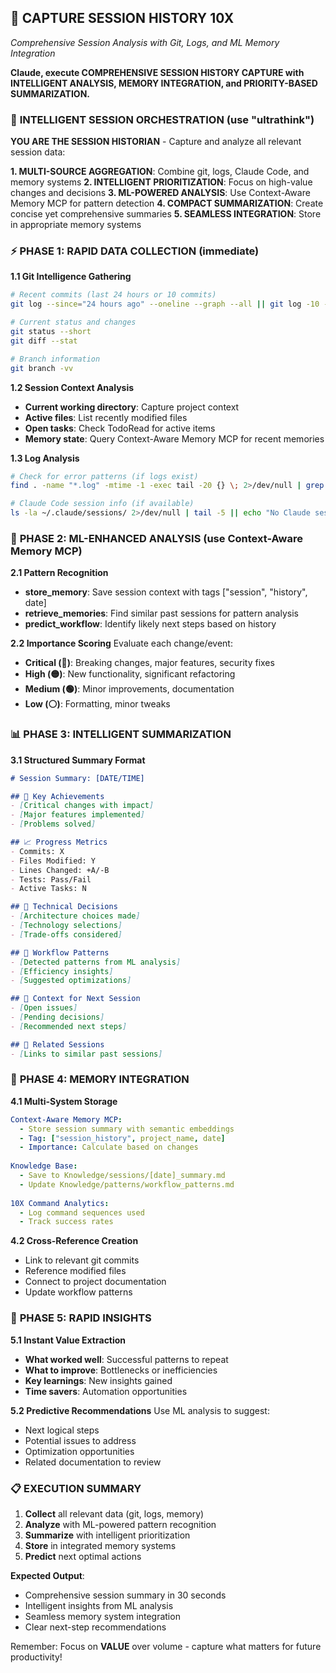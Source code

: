 ## 📸 CAPTURE SESSION HISTORY 10X
*Comprehensive Session Analysis with Git, Logs, and ML Memory Integration*

**Claude, execute COMPREHENSIVE SESSION HISTORY CAPTURE with INTELLIGENT ANALYSIS, MEMORY INTEGRATION, and PRIORITY-BASED SUMMARIZATION.**

### 🎯 **INTELLIGENT SESSION ORCHESTRATION** (use "ultrathink")

**YOU ARE THE SESSION HISTORIAN** - Capture and analyze all relevant session data:

**1. MULTI-SOURCE AGGREGATION**: Combine git, logs, Claude Code, and memory systems
**2. INTELLIGENT PRIORITIZATION**: Focus on high-value changes and decisions
**3. ML-POWERED ANALYSIS**: Use Context-Aware Memory MCP for pattern detection
**4. COMPACT SUMMARIZATION**: Create concise yet comprehensive summaries
**5. SEAMLESS INTEGRATION**: Store in appropriate memory systems

### ⚡ **PHASE 1: RAPID DATA COLLECTION** (immediate)

**1.1 Git Intelligence Gathering**
```bash
# Recent commits (last 24 hours or 10 commits)
git log --since="24 hours ago" --oneline --graph --all || git log -10 --oneline --graph --all

# Current status and changes
git status --short
git diff --stat

# Branch information
git branch -vv
```

**1.2 Session Context Analysis**
- **Current working directory**: Capture project context
- **Active files**: List recently modified files
- **Open tasks**: Check TodoRead for active items
- **Memory state**: Query Context-Aware Memory MCP for recent memories

**1.3 Log Analysis**
```bash
# Check for error patterns (if logs exist)
find . -name "*.log" -mtime -1 -exec tail -20 {} \; 2>/dev/null | grep -E "(ERROR|WARN|CRITICAL)" || echo "No recent errors"

# Claude Code session info (if available)
ls -la ~/.claude/sessions/ 2>/dev/null | tail -5 || echo "No Claude session logs found"
```

### 🧠 **PHASE 2: ML-ENHANCED ANALYSIS** (use Context-Aware Memory MCP)

**2.1 Pattern Recognition**
- **store_memory**: Save session context with tags ["session", "history", date]
- **retrieve_memories**: Find similar past sessions for pattern analysis
- **predict_workflow**: Identify likely next steps based on history

**2.2 Importance Scoring**
Evaluate each change/event:
- **Critical (🔴)**: Breaking changes, major features, security fixes
- **High (🟡)**: New functionality, significant refactoring
- **Medium (🟢)**: Minor improvements, documentation
- **Low (⚪)**: Formatting, minor tweaks

### 📊 **PHASE 3: INTELLIGENT SUMMARIZATION**

**3.1 Structured Summary Format**
```markdown
# Session Summary: [DATE/TIME]

## 🎯 Key Achievements
- [Critical changes with impact]
- [Major features implemented]
- [Problems solved]

## 📈 Progress Metrics
- Commits: X
- Files Modified: Y
- Lines Changed: +A/-B
- Tests: Pass/Fail
- Active Tasks: N

## 🧠 Technical Decisions
- [Architecture choices made]
- [Technology selections]
- [Trade-offs considered]

## 🔄 Workflow Patterns
- [Detected patterns from ML analysis]
- [Efficiency insights]
- [Suggested optimizations]

## 📝 Context for Next Session
- [Open issues]
- [Pending decisions]
- [Recommended next steps]

## 🔗 Related Sessions
- [Links to similar past sessions]
```

### 💾 **PHASE 4: MEMORY INTEGRATION**

**4.1 Multi-System Storage**
```yaml
Context-Aware Memory MCP:
  - Store session summary with semantic embeddings
  - Tag: ["session_history", project_name, date]
  - Importance: Calculate based on changes
  
Knowledge Base:
  - Save to Knowledge/sessions/[date]_summary.md
  - Update Knowledge/patterns/workflow_patterns.md
  
10X Command Analytics:
  - Log command sequences used
  - Track success rates
```

**4.2 Cross-Reference Creation**
- Link to relevant git commits
- Reference modified files
- Connect to project documentation
- Update workflow patterns

### 🚀 **PHASE 5: RAPID INSIGHTS**

**5.1 Instant Value Extraction**
- **What worked well**: Successful patterns to repeat
- **What to improve**: Bottlenecks or inefficiencies
- **Key learnings**: New insights gained
- **Time savers**: Automation opportunities

**5.2 Predictive Recommendations**
Use ML analysis to suggest:
- Next logical steps
- Potential issues to address
- Optimization opportunities
- Related documentation to review

### 📋 **EXECUTION SUMMARY**

1. **Collect** all relevant data (git, logs, memory)
2. **Analyze** with ML-powered pattern recognition
3. **Summarize** with intelligent prioritization
4. **Store** in integrated memory systems
5. **Predict** next optimal actions

**Expected Output**:
- Comprehensive session summary in 30 seconds
- Intelligent insights from ML analysis
- Seamless memory system integration
- Clear next-step recommendations

Remember: Focus on **VALUE** over volume - capture what matters for future productivity!